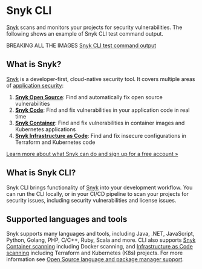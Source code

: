 # Snyk CLI

[Snyk](https://snyk.io) scans and monitors your projects for security vulnerabilities. The following shows an example of Snyk CLI test command output.

BREAKING ALL THE IMAGES [Snyk CLI test command output](../.gitbook/assets/snyk-cli-screenshot.png)

## What is Snyk?

[Snyk](https://snyk.io) is a developer-first, cloud-native security tool. It covers multiple areas of [application security](https://snyk.io/learn/application-security/):

1. [**Snyk Open Source**](https://snyk.io/product/open-source-security-management/): Find and automatically fix open source vulnerabilities
2. [**Snyk Code**](https://snyk.io/product/snyk-code/): Find and fix vulnerabilities in your application code in real time
3. [**Snyk Container**](https://snyk.io/product/container-vulnerability-management/): Find and fix vulnerabilities in container images and Kubernetes applications
4. [**Snyk Infrastructure as Code**](https://snyk.io/product/infrastructure-as-code-security/): Find and fix insecure configurations in Terraform and Kubernetes code

[Learn more about what Snyk can do and sign up for a free account »](https://snyk.io)

## What is Snyk CLI?

Snyk CLI brings functionality of [Snyk](https://snyk.io) into your development workflow. You can run the CLI locally, or in your CI/CD pipeline to scan your projects for security issues, including security vulnerabilities and license issues.

## Supported languages and tools

Snyk supports many languages and tools, including Java, .NET, JavaScript, Python, Golang, PHP, C/C++, Ruby, Scala and more. CLI also supports [Snyk Container scanning](../products/snyk-container/snyk-cli-for-container-security/) including Docker scanning, and [Infrastructure as Code scanning](../products/snyk-infrastructure-as-code/snyk-cli-for-infrastructure-as-code/) including Terraform and Kubernetes (K8s) projects. For more information see [Open Source language and package manager support](../products/snyk-open-source/language-and-package-manager-support/).
